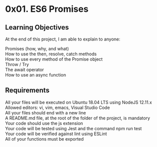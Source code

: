 # 0x01. ES6 Promises

## Learning Objectives
At the end of this project, I am able to explain to anyone:

Promises (how, why, and what)  
How to use the then, resolve, catch methods  
How to use every method of the Promise object  
Throw / Try  
The await operator  
How to use an async function  

## Requirements
All your files will be executed on Ubuntu 18.04 LTS using NodeJS 12.11.x  
Allowed editors: vi, vim, emacs, Visual Studio Code  
All your files should end with a new line  
A README.md file, at the root of the folder of the project, is mandatory  
Your code should use the js extension  
Your code will be tested using Jest and the command npm run test  
Your code will be verified against lint using ESLint  
All of your functions must be exported  
